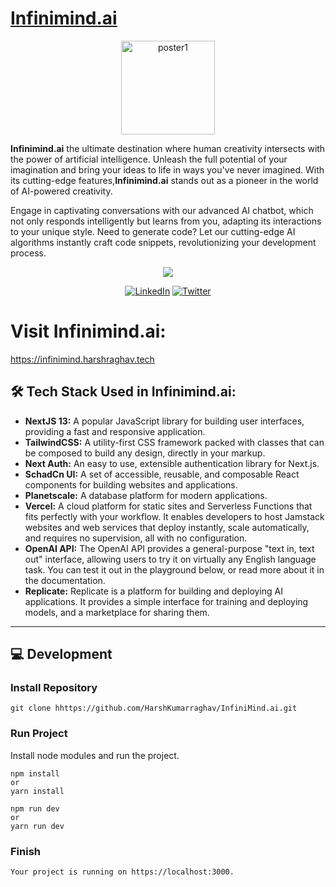 <p align="center">

# [Infinimind.ai](https://infinimind.harshraghav.tech)

</p>
<p align="center">

<img width="150" alt="poster1" src="https://github.com/HarshKumarraghav/InfiniMind.ai/assets/72187191/dc2c05d0-e0a6-4f36-8017-f73a312223b2">

</p>

**Infinimind.ai** the ultimate destination where human creativity intersects with the power of artificial intelligence. Unleash the full potential of your imagination and bring your ideas to life in ways you've never imagined. With its cutting-edge features,**Infinimind.ai** stands out as a pioneer in the world of AI-powered creativity.

Engage in captivating conversations with our advanced AI chatbot, which not only responds intelligently but learns from you, adapting its interactions to your unique style. Need to generate code? Let our cutting-edge AI algorithms instantly craft code snippets, revolutionizing your development process.

<p align="center">
<img src="https://img.shields.io/badge/Author-@HarshKumarraghav-critical" />
</p>
<div align="center">

[![LinkedIn](https://img.shields.io/badge/LinkedIn-%230077B5.svg?logo=linkedin&logoColor=white)](https://linkedin.com/in/https://www.linkedin.com/in/harsh-kumar-raghav-7285311b9/) [![Twitter](https://img.shields.io/badge/Twitter-%231DA1F2.svg?logo=Twitter&logoColor=white)](https://twitter.com/https://twitter.com/_Harsh_raghav_)

</div>

# Visit Infinimind.ai:

https://infinimind.harshraghav.tech

## 🛠️ Tech Stack Used in Infinimind.ai:

- **NextJS 13:** A popular JavaScript library for building user interfaces, providing a fast and responsive application.
- **TailwindCSS:** A utility-first CSS framework packed with classes that can be composed to build any design, directly in your markup.
- **Next Auth:** An easy to use, extensible authentication library for Next.js.
- **SchadCn UI:** A set of accessible, reusable, and composable React components for building websites and applications.
- **Planetscale:** A database platform for modern applications.
- **Vercel:** A cloud platform for static sites and Serverless Functions that fits perfectly with your workflow. It enables developers to host Jamstack websites and web services that deploy instantly, scale automatically, and requires no supervision, all with no configuration.
- **OpenAI API:** The OpenAI API provides a general-purpose "text in, text out" interface, allowing users to try it on virtually any English language task. You can test it out in the playground below, or read more about it in the documentation.
- **Replicate:** Replicate is a platform for building and deploying AI applications. It provides a simple interface for training and deploying models, and a marketplace for sharing them.

---

## 💻 Development

### Install Repository

```git
git clone hhttps://github.com/HarshKumarraghav/InfiniMind.ai.git
```

### Run Project

Install node modules and run the project.

```
npm install
or
yarn install
```

```
npm run dev
or
yarn run dev
```

### Finish

```
Your project is running on https://localhost:3000.
```
